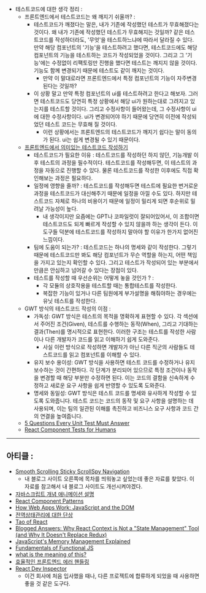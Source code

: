 - 테스트코드에 대한 생각 정리 : 
	- 프론트엔드에서 테스트코드는 왜 깨지기 쉬울까? : 
		- 테스트코드가 깨졌다는 말은, 내가 기존에 작성했던 테스트가 무효해졌다는 것이다. 왜 내가 기존에 작성했던 테스트가 무효해지는 것일까? 같은 테스트코드를 작성하더라도, '무엇'을 테스트하느냐에 따라서 달라질 수 있다. 만약 해당 컴포넌트의 '기능'을 테스트하려고 했다면, 테스트코드에도 해당 컴포넌트의 기능을 테스트하는 코드가 작성되었을 것이다. 그리고 그 '기능'에는 수정없이 리팩토링만 진행을 했다면 테스트는 깨지지 않을 것이다. 기능도 함께 변경되기 때문에 테스트도 같이 깨지는 것이다. 
			- 만약 이 말대로라면 프론트엔드에서 특정 컴포넌트의 기능이 자주변경된다는 것일까? 
		- 이 상황 말고 만약 특정 컴포넌트의 ui를 테스트하려고 한다고 해보자. 그러면 테스트코드도 당연히 특정 상황에서 해당 ui가 원하는대로 그려지고 있는지를 테스트할 것이다. 그리고 수정사항이 들어왔는데, 그 수정사항이 ui에 대한 수정사항이다. ui가 변경되어야 하기 때문에 당연히 이전에 작성되었던 테스트 코드는 무효해 질 것이다. 
			- 이런 상황에서는 프론트엔드의 테스트코드가 깨지기 쉽다는 말이 동의가 된다. ui는 쉽게 변경될 수 있기 때문이다. 
	- [프론트엔드에서 의미있는 테스트코드 작성하기](https://team.modusign.co.kr/%ED%94%84%EB%A1%A0%ED%8A%B8%EC%97%94%EB%93%9C%EC%97%90%EC%84%9C-%EC%9D%98%EB%AF%B8%EC%9E%88%EB%8A%94-%ED%85%8C%EC%8A%A4%ED%8A%B8-%EC%BD%94%EB%93%9C-%EC%9E%91%EC%84%B1%ED%95%98%EA%B8%B0-4992409c7f2d)
		- 테스트코드가 필요한 이유 : 테스트코드를 작성하던 하지 않던, 기능개발 이후 테스트의 과정을 필수적이다. 테스트코드를 작성해두면, 이 테스트의 과정을 자동으로 진행할 수 있다. 물론 테스트코드를 작성한 이후에도 직접 확인해보는 과정은 필요하다. 
		- 일정에 영향을 줄까? : 테스트코드를 작성해두면 테스트에 필요한 번거로운 과정을 테스트코드가 대신해주기 때문에 일정을 아낄 수도 있다. 하지만 테스트코드 자체로 하나의 비용이기 때문에 일정이 밀리게 되면 후순위로 밀려날 가능성이 높다. 
			- 내 생각이지만 요즘에는 GPT나 코파일럿이 잘되어있어서, 이 조합이면 테스트코드도 되게 빠르게 작성할 수 있지 않을까 하는 생각이 든다. 이 도구들 덕분에 테스트코드를 작성하지 말아야 할 이유가 한가지 없어진 느낌이다. 
		- 팀에 도움이 되는가? : 테스트코드는 하나의 명세와 같이 작성한다. 그렇기 때문에 테스트코드만 봐도 해당 컴포넌트가 무슨 역할을 하는지, 어떤 책임을 가지고 있는지 확인할 수 있다. 그리고 테스트가 작성되어 있는 부분에서 만큼은 안심하고 넘어갈 수 있다는 장점이 있다. 
		- 테스트를 작성할 때 우선순위는 어떻게 놓을 것인가 ? : 
			- 각 모듈의 상호작용을 테스트할 때는 통합테스트를 작성한다. 
			- 복잡한 기능이 있거나 다른 팀원에게 부가설명을 해줘야하는 경우에는 유닛 테스트를 작성한다. 
	- GWT 방식의 테스트코드 작성의 이점 : 
		- 가독성: GWT 방식은 테스트의 목적을 명확하게 표현할 수 있다. 각 섹션에서 주어진 조건(Given), 테스트를 수행하는 동작(When), 그리고 기대하는 결과(Then)를 명시적으로 표현한다. 이러한 구조는 테스트를 작성한 사람이나 다른 개발자가 코드를 읽고 이해하기 쉽게 도와준다.
			- 사실 이런 방식으로 작성하면 개발자가 아닌 다른 직군의 사람들도 테스트코드를 읽고 컴포넌트를 이해할 수 있다. 
		- 유지 보수 용이성: GWT 방식을 사용하면 테스트 코드를 수정하거나 유지 보수하는 것이 간편하다. 각 단계가 분리되어 있으므로 특정 조건이나 동작을 변경할 때 해당 부분만 수정하면 된다. 이는 코드의 결함을 신속하게 수정하고 새로운 요구 사항을 쉽게 반영할 수 있도록 도와준다.
		- 명세와 동일성: GWT 방식은 테스트 코드를 명세와 유사하게 작성할 수 있도록 도와줍니다. 테스트 코드는 코드의 동작 및 요구 사항을 설명하는 데 사용되며, 이는 팀의 일관된 이해를 촉진하고 비즈니스 요구 사항과 코드 간의 연결을 높여줍니다.
	- [5 Questions Every Unit Test Must Answer](https://medium.com/javascript-scene/what-every-unit-test-needs-f6cd34d9836d) 
	- [React Component Tests for Humans](https://css-tricks.com/react-component-tests-for-humans/) 

---

## 아티클 : 

- [Smooth Scrolling Sticky ScrollSpy Navigation](https://www.bram.us/2020/01/10/smooth-scrolling-sticky-scrollspy-navigation/) 
	- 내 블로그 사이트 오른쪽에 목차를 띄워놓고 싶었는데 좋은 자료를 찾았다. 이 자료를 참고해서 내 블로그 사이트도 개선시켜야겠다. 
- [자바스크립트 개념 애니메이션 설명](https://github.com/naver/fe-news/blob/master/issues/2020-07.md#javascript-visualized) 
- [React Component Patterns](https://dev.to/alexi_be3/react-component-patterns-49ho) 
- [How Web Apps Work: JavaScript and the DOM](https://blog.isquaredsoftware.com/2020/11/how-web-apps-work-javascript-dom/)
- [전역상태관리에 대한 단상 ](https://jbee.io/react/thinking-about-global-state/)
- [Tao of React](https://alexkondov.com/tao-of-react/) 
- [Blogged Answers: Why React Context is Not a "State Management" Tool (and Why It Doesn't Replace Redux)](https://blog.isquaredsoftware.com/2021/01/context-redux-differences/) 
- [JavaScript's Memory Management Explained](https://felixgerschau.com/javascript-memory-management/) 
- [Fundamentals of Functional JS](https://dev.to/anmshpndy/functional-javascript-fundamentals-44f2)
- [what is the meaning of this?](https://web.dev/javascript-this/) 
- [효율적인 프론트엔드 에러 핸들링 ](https://jbee.io/react/error-declarative-handling-0/) 
- [React Dev Inspector](https://github.com/zthxxx/react-dev-inspector) 
	- 이건 회사에 처음 입사했을 때나, 다른 프로젝트에 합류하게 되었을 때 사용하면 좋을 것 같은 도구다. 